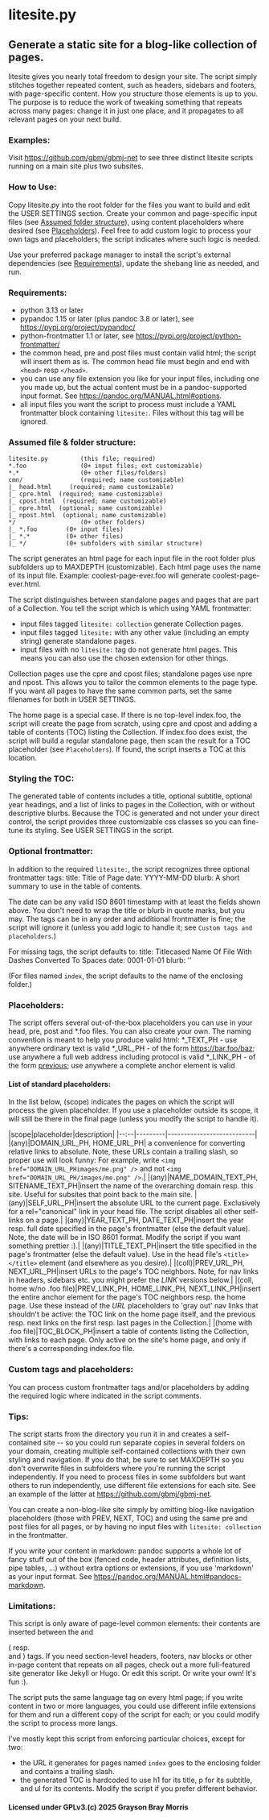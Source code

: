 # litesite.py

## Generate a static site for a blog-like collection of pages.

litesite gives you nearly total freedom to design your site. The
script simply stitches together repeated content, such as headers,
sidebars and footers, with page-specific content. How you structure
those elements is up to you. The purpose is to reduce the work of
tweaking something that repeats across many pages: change it in
just one place, and it propagates to all relevant pages on your
next build.

### Examples: 
Visit https://github.com/gbmj/gbmj-net to see three distinct litesite scripts running on a main site plus two subsites.

### How to Use:
Copy litesite.py into the root folder for the files you want to
build and edit the USER SETTINGS section. Create your common and
page-specific input files (see [Assumed folder structure](#assumed-file--folder-structure)),
using content placeholders where desired (see [Placeholders](#placeholders)). Feel
free to add custom logic to process your own tags and placeholders;
the script indicates where such logic is needed.

Use your preferred package manager to install the script's external
dependencies (see [Requirements](#requirements)), update the shebang line as needed,
and run.

### Requirements:
- python 3.13 or later
- pypandoc 1.15 or later (plus pandoc 3.8 or later),
see https://pypi.org/project/pypandoc/
- python-frontmatter 1.1 or later, see https://pypi.org/project/python-frontmatter/
- the common head, pre and post files must contain valid html; the
script will insert them as is. The common head file must begin
and end with `<head>` resp `</head>`.
- you can use any file extension you like for your input files,
including one you made up, but the actual content must be in
a pandoc-supported input format. See https://pandoc.org/MANUAL.html#options.
- all input files you want the script to process must include a
YAML frontmatter block containing `litesite:`. Files without this
tag will be ignored.

### Assumed file & folder structure:
```
litesite.py         (this file; required)
*.foo               (0+ input files; ext customizable)
*.*                 (0+ other files/folders)
cmn/                (required; name customizable)
|_ head.html     (required; name customizable)
|_ cpre.html  (required; name customizable)
|_ cpost.html  (required; name customizable)
|_ npre.html  (optional; name customizable)
|_ npost.html  (optional; name customizable)
*/                  (0+ other folders)
|_ *.foo        (0+ input files)
|_ *.*          (0+ other files)
|_ */           (0+ subfolders with similar structure)
```

The script generates an html page for each input file in the root
folder plus subfolders up to MAXDEPTH (customizable). Each html
page uses the name of its input file. Example:
coolest-page-ever.foo will generate coolest-page-ever.html.

The script distinguishes between standalone pages and pages that
are part of a Collection. You tell the script which is which
using YAML frontmatter:
- input files tagged `litesite: collection` generate Collection pages.
- input files tagged `litesite:` with any other value (including
an empty string) generate standalone pages.
- input files with no `litesite:` tag do not generate html pages.
This means you can also use the chosen extension for other things.

Collection pages use the cpre and cpost files; standalone pages
use npre and npost. This allows you to tailor the common elements
to the page type. If you want all pages to have the same common parts,
set the same filenames for both in USER SETTINGS.

The home page is a special case. If there is no top-level index.foo,
the script will create the page from scratch, using cpre and cpost
and adding a table of contents (TOC) listing the Collection. If
index.foo does exist, the script will build a regular standalone page,
then scan the result for a TOC placeholder (see `Placeholders`). If found,
the script inserts a TOC at this location.

### Styling the TOC:
The generated table of contents includes a title, optional subtitle,
optional year headings, and a list of links to pages in the Collection,
with or without descriptive blurbs. Because the TOC is
generated and not under your direct control, the script provides
three customizable css classes so you can fine-tune its styling.
See USER SETTINGS in the script.

### Optional frontmatter:
In addition to the required `litesite:`, the script recognizes
three optional frontmatter tags:
title: Title of Page
date: YYYY-MM-DD
blurb: A short summary to use in the table of contents.

The date can be any valid ISO 8601 timestamp with at least the
fields shown above. You don't need to wrap the title or blurb in
quote marks, but you may. The tags can be in any order and additional
frontmatter is fine; the script will ignore it (unless you add logic
to handle it; see `Custom tags and placeholders`.)

For missing tags, the script defaults to:
title: Titlecased Name Of File With Dashes Converted To Spaces
date: 0001-01-01
blurb: ''

(For files named `index`, the script defaults to the name of the
enclosing folder.)

### Placeholders:
The script offers several out-of-the-box placeholders you can
use in your head, pre, post and *.foo files. You can also create
your own. The naming convention is meant to help you
produce valid html:
*_TEXT_PH - use anywhere ordinary text is valid
*_URL_PH - of the form https://bar.foo/baz; use anywhere
a full web address including protocol is valid
*_LINK_PH - of the form
<a href="https://bar.foo/baz">previous</a>;
use anywhere a complete anchor element is valid

#### List of standard placeholders:
In the list below, (scope) indicates the pages on which the
script will process the given placeholder. If you use a
placeholder outside its scope, it will still be there in the
final page (unless you modify the script to handle it).

|scope|placeholder|description|
|--:--|---------|---------------------------|
|(any)|DOMAIN_URL_PH, HOME_URL_PH| a convenience for converting relative links to absolute. Note, these URLs contain a trailing slash, so proper use will look funny: For example, write `<img href="DOMAIN_URL_PHimages/me.png" />` and not `<img href="DOMAIN_URL_PH/images/me.png" />`.|
|(any)|NAME_DOMAIN_TEXT_PH, SITENAME_TEXT_PH|insert the name of the overarching domain resp. this site. Useful for subsites that point back to the main site.
|(any)|SELF_URL_PH|insert the absolute URL to the current page. Exclusively for a rel="canonical" link in your head file. The script disables all other self-links on a page.|
|(any)|YEAR_TEXT_PH, DATE_TEXT_PH|insert the year resp. full date specified in the page's frontmatter (else the default value). Note, the date will be in ISO 8601 format. Modify the script if you want something prettier :).|
|(any)|TITLE_TEXT_PH|insert the title specified in the page's frontmatter (else the default value). Use in the head file's `<title></title>` element (and elsewhere as you desire).|
|(coll)|PREV_URL_PH, NEXT_URL_PH|insert URLs to the page's TOC neighbors. Note, for nav links in headers, sidebars etc. you might prefer the _LINK_ versions below.|
|(coll, home w/no .foo file)|PREV_LINK_PH, HOME_LINK_PH, NEXT_LINK_PH|insert the entire anchor element for the page's TOC neighbors resp. the home page. Use these instead of the _URL_ placeholders to 'gray out' nav links that shouldn't be active: the TOC link on the home page itself, and the previous resp. next links on the first resp. last pages in the Collection.|
|(home with .foo file)|TOC_BLOCK_PH|insert a table of contents listing the Collection, with links to each page. Only active on the site's home page, and only if there's a corresponding index.foo file.

### Custom tags and placeholders:
You can process custom frontmatter tags and/or placeholders by
adding the required logic where indicated in the script comments.

### Tips:
The script starts from the directory you run it in and creates a
self-contained site -- so you could run separate copies in several
folders on your domain, creating multiple self-contained collections
with their own styling and navigation. If you do that, be sure to
set MAXDEPTH so you don't overwrite files in subfolders where you're
running the script independently. If you need to process files in
some subfolders but want others to run independently, use different
file extensions for each site. See an example of the latter at
https://github.com/gbmj/gbmj-net.

You can create a non-blog-like site simply by omitting
blog-like navigation placeholders (those with PREV, NEXT, TOC) and
using the same pre and post files for all pages, or by having
no input files with `litesite: collection` in the frontmatter.

If you write your content in markdown: pandoc supports a whole
lot of fancy stuff out of the box (fenced code, header attributes,
definition lists, pipe tables, ...) without extra options or
extensions, if you use 'markdown' as your input format. See
https://pandoc.org/MANUAL.html#pandocs-markdown.

### Limitations:
This script is only aware of page-level common elements:
their contents are inserted between the <body> and <main> (
resp. </main> and </body>) tags. If you need section-level headers,
footers, nav blocks or other in-page content that repeats on all pages,
check out a more full-featured site generator like Jekyll or
Hugo. Or edit this script. Or write your own! It's fun :).

The script puts the same language tag on every html page; if you
write content in two or more languages, you could use different
infile extensions for them and run a different copy of the script
for each; or you could modify the script to process more langs.

I've mostly kept this script from enforcing particular
choices, except for two:
- the URL it generates for pages named `index` goes to the
enclosing folder and contains a trailing slash.
- the generated TOC is hardcoded to use h1 for its title,
p for its subtitle, and ul for its contents.
Modify the script if you prefer different behavior.

#### Licensed under GPLv3.(c) 2025 Grayson Bray Morris